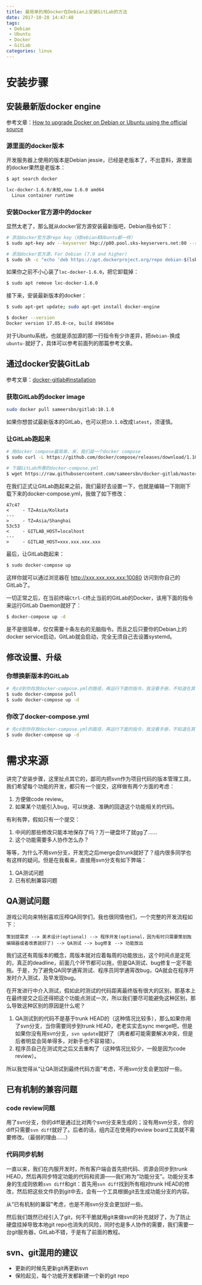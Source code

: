 ```yaml
---
title: 最简单的用Docker在Debian上安装GitLab的方法
date: 2017-10-28 14:47:48
tags:
 - Debian
 - Ubuntu
 - Docker
 - GitLab
categories: linux
---
```


# 安装步骤
## 安装最新版docker engine
参考文章：[How to upgrade Docker on Debian or Ubuntu using the official source](http://ask.xmodulo.com/upgrade-docker-debian-ubuntu.html)

### 源里面的docker版本
开发服务器上使用的版本是Debian jessie，已经是老版本了，不出意料，源里面的docker果然是老版本：
```bash
$ apt search docker

lxc-docker-1.6.0/未知,now 1.6.0 amd64
  Linux container runtime
```

### 安装Docker官方源中的docker
显然太老了，那么就从docker官方源安装最新版吧，Debian指令如下：
```bash
# 添加docker官方源repo key（对Debian和Ubuntu都一样）
$ sudo apt-key adv --keyserver hkp://p80.pool.sks-keyservers.net:80 --recv-keys 58118E89F3A912897C070ADBF76221572C52609D

# 添加docker官方源，For Debian (7.0 and higher)
$ sudo sh -c "echo 'deb https://apt.dockerproject.org/repo debian-$(lsb_release -sc) main' | cat > /etc/apt/sources.list.d/docker.list"
```

如果你之前不小心装了`lxc-docker-1.6.0`，把它卸载掉：
```bash
$ sudo apt remove lxc-docker-1.6.0
```

接下来，安装最新版本的docker：
```bash
$ sudo apt-get update; sudo apt-get install docker-engine

$ docker --version
Docker version 17.05.0-ce, build 89658be
```

对于Ubuntu系统，也就是添加源的那一行指令有少许差异，把`debian-`换成`ubuntu-`就好了，具体可以参考前面列的那篇参考文章。

## 通过docker安装GitLab
参考文章：[docker-gitlab#installation](https://github.com/sameersbn/docker-gitlab#installation)

### 获取GitLab的docker image
```bash
sudo docker pull sameersbn/gitlab:10.1.0
```

如果你想尝试最新版本的GitLab，也可以把`10.1.0`改成`latest`，须谨慎。

### 让GitLab跑起来
```bash
# 用docker compose最简单，来，我们装一个docker compose
$ sudo curl -L https://github.com/docker/compose/releases/download/1.10.0/docker-compose-`uname -s`-`uname -m` > /usr/local/bin/docker-compose

# 下载GitLab所需的docker-compose.yml
$ wget https://raw.githubusercontent.com/sameersbn/docker-gitlab/master/docker-compose.yml
```

在我们正式让GitLab跑起来之前，我们最好去设置一下，也就是编辑一下刚刚下载下来的docker-compose.yml，我做了如下修改：
```
47c47
<     - TZ=Asia/Kolkata
---
>     - TZ=Asia/Shanghai
53c53
<     - GITLAB_HOST=localhost
---
>     - GITLAB_HOST=xxx.xxx.xxx.xxx
```

最后，让GitLab跑起来：
```bash
$ sudo docker-compose up
```

这样你就可以通过浏览器在 http://xxx.xxx.xxx.xxx:10080 访问到你自己的GitLab了。

一切正常之后，在当前终端`Ctrl-C`终止当前的GitLab的Docker，该用下面的指令来运行GitLab Daemon就好了：
```bash
$ docker-compose up -d
```

是不是很简单，仅仅需要十条左右的无脑指令。而且之后只要你的Debian上的docker service启动，GitLab就会启动，完全无须自己去设置systemd。

## 修改设置、升级
### 你想换新版本的GitLab
```bash
# 先cd到你存放docker-compose.yml的路径，再运行下面的指令，我没看手册，不知道在其它地方运行会不会有效果
$ sudo docker-compose pull
$ sudo docker-compose up -d
```

### 你改了docker-compose.yml
```bash
# 先cd到你存放docker-compose.yml的路径，再运行下面的指令，我没看手册，不知道在其它地方运行会不会有效果
$ sudo docker-compose up -d
```

# 需求来源
讲完了安装步骤，这里扯点其它的，鄙司内把svn作为项目代码的版本管理工具，我们希望每个功能的开发，都只有一个提交，这样做有两个方面的考虑：
1. 方便做code review。
2. 如果某个功能引入bug，可以快速、准确的回退这个功能相关的代码。

有利有弊，假如只有一个提交：
1. 中间的那些修改只能本地保存了吗？万一硬盘坏了就gg了......
2. 这个功能需要多人协作怎么办？

等等，为什么不用svn分支，开发完之后merge会trunk就好了？组内很多同学也有这样的疑问。但是在我看来，直接用svn分支有如下弊端：
1. QA测试问题
2. 已有机制兼容问题

## QA测试问题
游戏公司向来特别喜欢压榨QA同学们，我也很同情他们，一个完整的开发流程如下：
```
策划提需求 --> 美术设计(optional) --> 程序开发(optional，因为有时只需要策划拖编辑器或者改表就好了) --> QA测试 --> bug修复 --> 功能放出
```

我们这还有周版本的概念，周版本就对应着每周的功能放出，这个时间点是定死的，真正的deadline，前面几个环节都可以拖，但是QA测试、bug修复一定不能拖。于是，为了避免QA同学通宵测试、程序员同学通宵改bug，QA就会在程序开发时介入测试，及早发现bug。

在开发进行中介入测试，假如此时测试的代码距离最终版有很大的区别，那基本上在最终提交之后还得把这个功能点测试一次，所以我们要尽可能避免这种区别，那么导致这种区别的原因是什么呢？
1. QA测试到的代码不是基于trunk HEAD的（这种情况比较多），那么如果你用了svn分支，当你需要同步到trunk HEAD，老老实实去sync merge吧，但是如果你没有用svn分支，`svn update`就好了（两者都可能需要解决冲突，但是后者明显会简单得多，对新手也不容易错）。
2. 程序员自己在测试完之后又去重构了（这种情况比较少，一般是因为code review）。

所以我觉得从“让QA测试到最终代码方面”考虑，不用svn分支会更加好一些。

## 已有机制的兼容问题
### code review问题
用了svn分支，你的diff是通过比对两个svn分支来生成的；没有用svn分支，你的diff只需要`svn diff`就好了。后者的话，组内正在使用的review board工具就不需要修改。（最弱的理由......）

### 代码同步机制
一直以来，我们在内服开发时，所有客户端会首先把代码、资源会同步到trunk HEAD，然后再同步特定功能的代码和资源——我们称为“功能分支”。功能分支本身的生成则依赖`svn diff`和git：首先用`svn diff`找到所有相对trunk HEAD的修改，然后把这些文件扔到git中去，会有一个工具根据git去生成功能分支的内容。

从“已有机制的兼容”考虑，也是不用svn分支会更加好一些。

然后我们既然已经引入了git，何不干脆就用git来做svn的补充就好了，为了防止硬盘挂掉导致本地git repo也消失的风险，同时也是多人协作的需要，我们需要一台git服务器，GitLab不错，于是有了前面的教程。

## svn、git混用的建议
* 更新的时候先更新git再更新svn
* 保险起见，每个功能开发都新建一个新的git repo
